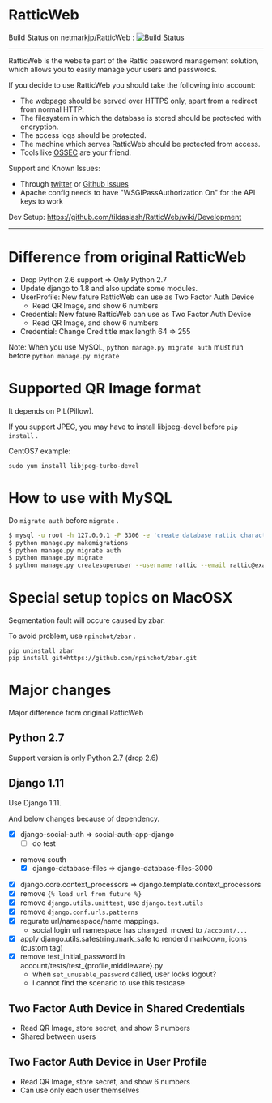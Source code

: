 RatticWeb
=========

Build Status on netmarkjp/RatticWeb : [![Build Status](https://travis-ci.org/netmarkjp/RatticWeb.png?branch=master)](https://travis-ci.org/netmarkjp/RatticWeb)

----

RatticWeb is the website part of the Rattic password management solution, which allows you to easily manage your users and passwords.

If you decide to use RatticWeb you should take the following into account:
* The webpage should be served over HTTPS only, apart from a redirect from normal HTTP.
* The filesystem in which the database is stored should be protected with encryption.
* The access logs should be protected.
* The machine which serves RatticWeb should be protected from access.
* Tools like <a href="http://www.ossec.net/">OSSEC</a> are your friend.

Support and Known Issues:
* Through <a href="http://twitter.com/RatticDB">twitter</a> or <a href="https://github.com/tildaslash/RatticWeb/issues?state=open">Github Issues</a>
* Apache config needs to have "WSGIPassAuthorization On" for the API keys to work  

Dev Setup: <https://github.com/tildaslash/RatticWeb/wiki/Development>

----

# Difference from original RatticWeb

- Drop Python 2.6 support => Only Python 2.7
- Update django to 1.8 and also update some modules.
- UserProfile: New fature RatticWeb can use as Two Factor Auth Device
    - Read QR Image, and show 6 numbers
- Credential: New fature RatticWeb can use as Two Factor Auth Device
    - Read QR Image, and show 6 numbers
- Credential: Change Cred.title max length 64 => 255

Note: When you use MySQL, `python manage.py migrate auth` must run before `python manage.py migrate`

# Supported QR Image format

It depends on PIL(Pillow).

If you support JPEG, you may have to install libjpeg-devel before `pip install` .

CentOS7 example:

```
sudo yum install libjpeg-turbo-devel
```

# How to use with MySQL

Do `migrate auth` before `migrate` .

```bash
$ mysql -u root -h 127.0.0.1 -P 3306 -e 'create database rattic character set utf8 collate utf8_unicode_ci;'
$ python manage.py makemigrations
$ python manage.py migrate auth
$ python manage.py migrate
$ python manage.py createsuperuser --username rattic --email rattic@example.com
```

# Special setup topics on MacOSX

Segmentation fault will occure caused by zbar.

To avoid problem, use `npinchot/zbar` .

```
pip uninstall zbar
pip install git+https://github.com/npinchot/zbar.git
```

# Major changes

Major difference from original RatticWeb

## Python 2.7

Support version is only Python 2.7
(drop 2.6)

## Django 1.11

Use Django 1.11.

And below changes because of dependency.

- [x] django-social-auth => social-auth-app-django
    - [ ] do test
- remove south
    - [x] django-database-files => django-database-files-3000
- [x] django.core.context_processors => django.template.context_processors
- [x] remove `{% load url from future %}`
- [x] remove `django.utils.unittest`, use `django.test.utils`
- [x] remove `django.conf.urls.patterns`
- [x] regurate url/namespace/name mappings.
    - social login url namespace has changed. moved to `/account/...`
- [x] apply django.utils.safestring.mark_safe to renderd markdown, icons (custom tag)
- [x] remove test_initial_password in account/tests/test_{profile,middleware}.py
    - when `set_unusable_password` called, user looks logout?
    - I cannot find the scenario to use this testcase

## Two Factor Auth Device in Shared Credentials

- Read QR Image, store secret, and show 6 numbers
- Shared between users

## Two Factor Auth Device in User Profile

- Read QR Image, store secret, and show 6 numbers
- Can use only each user themselves
